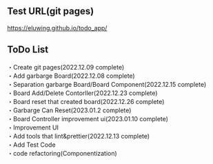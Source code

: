 ## Test URL(git pages)
https://eluwing.github.io/todo_app/

## ToDo List
・Create git pages(2022.12.09 complete)  
・Add garbarge Board(2022.12.08 complete)  
・Separation garbarge Board/Board Component(2022.12.15 complete)  
・Board Add/Delete Contorller(2022.12.23 complete)  
・Board reset that created board(2022.12.26 complete)  
・Garbarge Can Reset(2023.01.2 complete)  
・Board Controller improvement ui(2023.01.10 complete)  
・Improvement UI  
・Add tools that lint&prettier(2022.12.13 complete)  
・Add Test Code  
・code refactoring(Componentization)  
